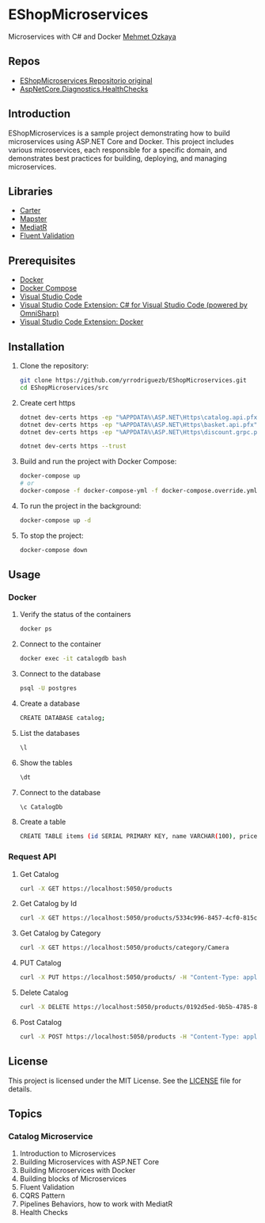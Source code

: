 # EShopMicroservices

Microservices with C# and Docker [Mehmet Ozkaya](https://github.com/mehmetozkaya)

## Repos

- [EShopMicroservices Repositorio original](https://github.com/mehmetozkaya/EShopMicroservices)
- [AspNetCore.Diagnostics.HealthChecks](https://github.com/Xabaril/AspNetCore.Diagnostics.HealthChecks)

## Introduction

EShopMicroservices is a sample project demonstrating how to build microservices using ASP.NET Core and Docker. This project includes various microservices, each responsible for a specific domain, and demonstrates best practices for building, deploying, and managing microservices.

## Libraries

- [Carter](https://github.com/CarterCommunity/Carter) 
- [Mapster](https://github.com/MapsterMapper/Mapster)
- [MediatR](https://github.com/jbogard/MediatR)
- [Fluent Validation](https://docs.fluentvalidation.net/en/latest/aspnet.html)

## Prerequisites

- [Docker](https://www.docker.com/products/docker-desktop)
- [Docker Compose](https://docs.docker.com/compose/install/)
- [Visual Studio Code](https://code.visualstudio.com/)
- [Visual Studio Code Extension: C# for Visual Studio Code (powered by OmniSharp)](https://marketplace.visualstudio.com/items?itemName=ms-dotnettools.csharp)
- [Visual Studio Code Extension: Docker](https://marketplace.visualstudio.com/items?itemName=ms-azuretools.vscode-docker)

## Installation

1. Clone the repository:
    ```bash
    git clone https://github.com/yrrodriguezb/EShopMicroservices.git
    cd EShopMicroservices/src
    ```

2. Create cert https
    ```bash
    dotnet dev-certs https -ep "%APPDATA%\ASP.NET\Https\catalog.api.pfx" -p "123456"
    dotnet dev-certs https -ep "%APPDATA%\ASP.NET\Https\basket.api.pfx" -p "123456"
    dotnet dev-certs https -ep "%APPDATA%\ASP.NET\Https\discount.grpc.pfx" -p "123456"

    dotnet dev-certs https --trust
    ```

2. Build and run the project with Docker Compose:
    ```bash
    docker-compose up
    # or
    docker-compose -f docker-compose-yml -f docker-compose.override.yml up -d
    ```

3. To run the project in the background:
    ```bash
    docker-compose up -d
    ```

4. To stop the project:
    ```bash
    docker-compose down
    ```

## Usage

### Docker 

1. Verify the status of the containers
    ```bash
    docker ps
    ```

2. Connect to the container
    ```bash
    docker exec -it catalogdb bash
    ```

3. Connect to the database
    ```bash
    psql -U postgres
    ```

4. Create a database
    ```bash
    CREATE DATABASE catalog;
    ```

5. List the databases
    ```bash
    \l
    ```

6. Show the tables
    ```bash
    \dt
    ```

7. Connect to the database
    ```bash
    \c CatalogDb
    ```

8.  Create a table
    ```bash
    CREATE TABLE items (id SERIAL PRIMARY KEY, name VARCHAR(100), price NUMERIC(10, 2));
    ```

### Request API 
1. Get Catalog
    ```bash
    curl -X GET https://localhost:5050/products
    ```

2. Get Catalog by Id
    ```bash
    curl -X GET https://localhost:5050/products/5334c996-8457-4cf0-815c-ed2b77c4ff61
    ```

3. Get Catalog by Category
    ```bash
    curl -X GET https://localhost:5050/products/category/Camera
    ```

4. PUT Catalog
    ```bash
    curl -X PUT https://localhost:5050/products/ -H "Content-Type: application/json" -d '{"id":"5334c996-8457-4cf0-815c-ed2b77c4ff61","name":"IPhone X","description":"This phone is the companys biggest change to its flagship smartphone in years. It includes a borderless.","price":1000,"category":["Smart Phone","Phone","Tecnology"],"imageFile":"product-1.png"}'
    ```
5. Delete Catalog
    ```bash
    curl -X DELETE https://localhost:5050/products/0192d5ed-9b5b-4785-8cf6-cb1e3c5b853f
    ```

6. Post Catalog
    ```bash
    curl -X POST https://localhost:5050/products -H "Content-Type: application/json" -d '{"Name":"Product B","Category":["C1"],"Description":"Description product A","ImageFile":"IMG","Price":134}'
    ```

## License

This project is licensed under the MIT License. See the [LICENSE](LICENSE) file for details.

## Topics

### Catalog Microservice

1. Introduction to Microservices
2. Building Microservices with ASP.NET Core
3. Building Microservices with Docker
4. Building blocks of Microservices
5. Fluent Validation
6. CQRS Pattern
7. Pipelines Behaviors, how to work with MediatR
8. Health Checks